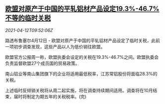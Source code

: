 <!--1618221662000-->
[欧盟对原产于中国的平轧铝材产品设定19.3%-46.7%不等的临时关税](https://cn.reuters.com/article/eu-china-steel-tariffs-0412-idCNKBS2BZ0YQ)
------

<div><i>2021-04-12T09:52:06Z</i></div><p>路透布鲁塞尔4月12日 - 欧盟对原产于中国的平轧铝材产品设定了临时关税，此前一项初步调查发现，这些产品以人为低价销往欧盟。</p><p>欧盟官方公报周一称，欧盟执委会设定的关税在19.3%-46.7%之间。欧盟执委会负责监督欧盟27个成员国的贸易政策。</p><p>南山铝业等南山集团旗下的企业将适用最低税率，江苏常铝股份将面临28.3%的关税。</p><p>上述临时反倾销关税将从周二起实施，将在调查持续期间适用。调查将在10月结束，届时将制定为期五年的关税税率。(完)</p>
